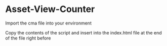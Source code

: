 # Asset-View-Counter

Import the cma file into your environment

Copy the contents of the script and insert into the index.html file at the end of the file right before 

</body>
</html>
